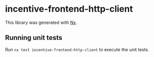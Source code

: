 # incentive-frontend-http-client

This library was generated with [Nx](https://nx.dev).

## Running unit tests

Run `nx test incentive-frontend-http-client` to execute the unit tests.
